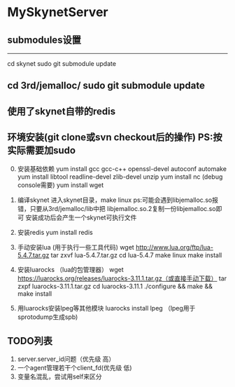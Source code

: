 <!--
 * @Author: elenno elenno.chen@gmail.com
 * @Date: 2024-08-06 23:27:05
 * @LastEditors: elenno elenno.chen@gmail.com
 * @LastEditTime: 2024-08-18 13:25:43
 * @FilePath: \MySkynetServer\README.md
 * @Description: 这是默认设置,请设置`customMade`, 打开koroFileHeader查看配置 进行设置: https://github.com/OBKoro1/koro1FileHeader/wiki/%E9%85%8D%E7%BD%AE
-->
# MySkynetServer

## submodules设置

---
cd skynet
sudo git submodule update

cd 3rd/jemalloc/
sudo git submodule update
---

## 使用了skynet自带的redis


## 环境安装(git clone或svn checkout后的操作)  PS:按实际需要加sudo
0. 安装基础依赖
yum install gcc gcc-c++ openssl-devel autoconf automake
yum install libtool readline-devel zlib-devel unzip
yum install nc (debug console需要)
yum install wget 

1. 编译skynet
进入skynet目录，make linux
ps:可能会遇到libjemalloc.so报错，只要从3rd/jemalloc/lib中把
libjemalloc.so.2复制一份libjemalloc.so即可
安装成功后会产生一个skynet可执行文件

2. 安装redis
yum install redis

3. 手动安装lua (用于执行一些工具代码)
wget http://www.lua.org/ftp/lua-5.4.7.tar.gz
tar zxvf lua-5.4.7.tar.gz
cd lua-5.4.7
make linux
make install

4. 安装luarocks （lua的包管理器）
wget https://luarocks.org/releases/luarocks-3.11.1.tar.gz（或直接手动下载）
tar zxpf luarocks-3.11.1.tar.gz
cd luarocks-3.11.1
./configure && make && make install

5. 用luarocks安装lpeg等其他模块
luarocks install lpeg    （lpeg用于sprotodump生成spb)




## TODO列表
1. server.server_id问题（优先级 高）
2. 一个agent管理若干个client_fd(优先级 低)
3. 变量名混乱，尝试用self来区分
